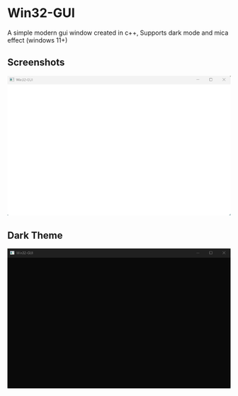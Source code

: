 # Win32-GUI
A simple modern gui window created in c++, Supports dark mode and mica effect (windows 11+)

## Screenshots

![alt text](./screenshots/sch-light.png)

## Dark Theme
![alt text](./screenshots/sch-dark.png)